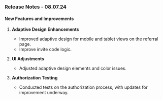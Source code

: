### Release Notes - 08.07.24

#### New Features and Improvements

1. **Adaptive Design Enhancements**
   - Improved adaptive design for mobile and tablet views on the referral page.
   - Improve invite code logic.

2. **UI Adjustments**
   - Adjusted adaptive design elements and color issues.

3. **Authorization Testing**
   - Conducted tests on the authorization process, with updates for improvement underway.
